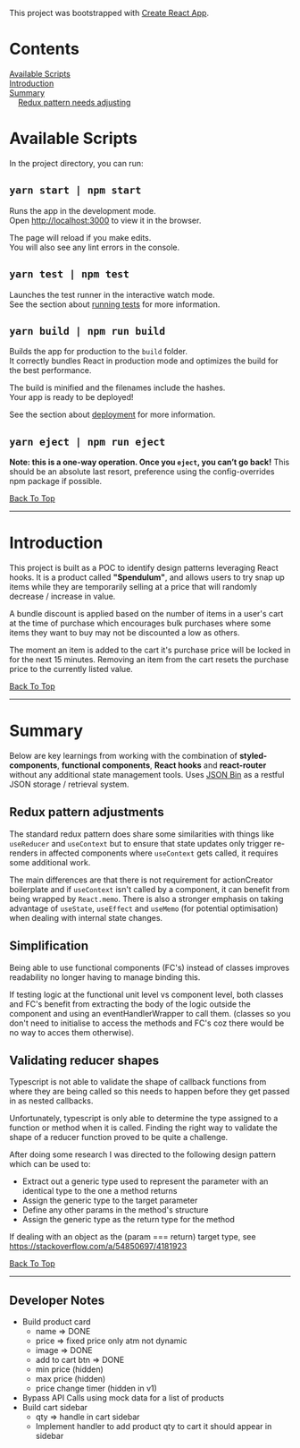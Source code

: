 This project was bootstrapped with [Create React App](https://github.com/facebook/create-react-app).

# Contents
[Available Scripts](#available-scripts)   
[Introduction](#introduction)   
[Summary](#summary)   
&nbsp;&nbsp;&nbsp;&nbsp;[Redux pattern needs adjusting](#redux-pattern-needs-adjusting)    

# Available Scripts
In the project directory, you can run:

## `yarn start | npm start`

Runs the app in the development mode.<br>
Open [http://localhost:3000](http://localhost:3000) to view it in the browser.

The page will reload if you make edits.<br>
You will also see any lint errors in the console.

## `yarn test | npm test`

Launches the test runner in the interactive watch mode.<br>
See the section about [running tests](https://facebook.github.io/create-react-app/docs/running-tests) for more information.

## `yarn build | npm run build`

Builds the app for production to the `build` folder.<br>
It correctly bundles React in production mode and optimizes the build for the best performance.

The build is minified and the filenames include the hashes.<br>
Your app is ready to be deployed!

See the section about [deployment](https://facebook.github.io/create-react-app/docs/deployment) for more information.

## `yarn eject | npm run eject`

**Note: this is a one-way operation. Once you `eject`, you can’t go back!**
This should be an absolute last resort, preference using the config-overrides npm package if possible.

[Back To Top](#contents)

---

# Introduction
This project is built as a POC to identify design patterns leveraging React hooks. It is a product called **"Spendulum"**, and allows users to try snap up items while they are temporarily selling at a price that will randomly decrease / increase in value.

A bundle discount is applied based on the number of items in a user's cart at the time of purchase which encourages bulk purchases where some items they want to buy may not be discounted a low as others.

The moment an item is added to the cart it's purchase price will be locked in for the next 15 minutes. Removing an item from the cart resets the purchase price to the currently listed value.

[Back To Top](#contents)

---

# Summary
Below are key learnings from working with the combination of **styled-components**, **functional components**, **React hooks** and **react-router** without any additional state management tools. Uses [JSON Bin](https://jsonbin.io/) as a restful JSON storage / retrieval system.

## Redux pattern adjustments
The standard redux pattern does share some similarities with things like `useReducer` and `useContext` but to ensure that state updates only trigger re-renders in affected components where `useContext` gets called, it requires some additional work.

The main differences are that there is not requirement for actionCreator boilerplate and if `useContext` isn't called by a component, it can benefit from being wrapped by `React.memo`. There is also a stronger emphasis on taking advantage of `useState`, `useEffect` and `useMemo` (for potential optimisation) when dealing with internal state changes.

## Simplification
Being able to use functional components (FC's) instead of classes improves readability no longer having to manage binding this.

If testing logic at the functional unit level vs component level, both classes and FC's benefit from extracting the body of the logic outside the component and using an eventHandlerWrapper to call them. (classes so you don't need to initialise to access the methods and FC's coz there would be no way to acces them otherwise).

## Validating reducer shapes
Typescript is not able to validate the shape of callback functions from where they are being called so this needs to happen before they get passed in as nested callbacks.

Unfortunately, typescript is only able to determine the type assigned to a function or method when it is called. Finding the right way to validate the shape of a reducer function proved to be quite a challenge.

After doing some research I was directed to the following design pattern which can be used to: 
- Extract out a generic type used to represent the parameter with an identical type to the one a method returns
- Assign the generic type to the target parameter
- Define any other params in the method's structure
- Assign the generic type as the return type for the method

If dealing with an object as the (param === return) target type, see https://stackoverflow.com/a/54850697/4181923

[Back To Top](#contents)

---


## Developer Notes
- Build product card
    - name => DONE
    - price => fixed price only atm not dynamic
    - image => DONE
    - add to cart btn => DONE
    - min price (hidden)
    - max price (hidden)
    - price change timer (hidden in v1)
- Bypass API Calls using mock data for a list of products
- Build cart sidebar
    - qty => handle in cart sidebar
    - Implement handler to add product qty to cart it should appear in sidebar
